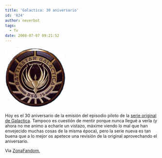 ```yaml
---
title: 'Galactica: 30 aniversario'
id: '824'
author: neverbot
tags:
  - Tv
date: 2008-07-07 09:21:52
---
```


![Galactica](./galactica-30-aniversario/galactica_insignia.png "Galactica")

Hoy es el 30 aniversario de la emisión del episodio piloto de la [serie original de Galactica](http://en.wikipedia.org/wiki/Battlestar_Galactica_%281978_TV_series%29). Tampoco es cuestión de mentir porque nunca llegué a verla (y ahora no me animo a echarle un vistazo, máxime viendo lo mal que han envejecido muchas cosas de la misma época), pero la serie nueva es tan buena que a lo mejor os apetece una revisión de la original aprovechando el aniversario.

Via [ZonaFandom.](http://www.zonafandom.com/2008/07/07-30-anos-de-battlestar-galactica)